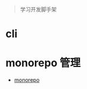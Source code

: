 > 学习开发脚手架

# cli

# monorepo 管理

- [monorepo](https://github.com/chttyCode/KnPoint/blob/master/content/monorepo.md)
